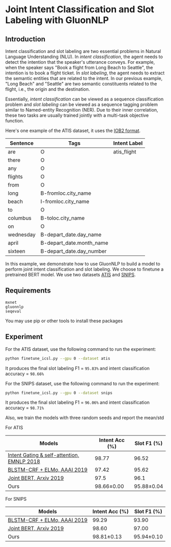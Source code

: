 # Joint Intent Classification and Slot Labeling with GluonNLP


## Introduction
Intent classification and slot labeling are two essential problems in Natural Language Understanding (NLU). In _intent classification_, the agent needs to detect the intention that the speaker's utterance conveys. For example, when the speaker says "Book a flight from Long Beach to Seattle", the intention is to book a flight ticket. In _slot labeling_, the agent needs to extract the semantic entities that are related to the intent. In our previous example, "Long Beach" and "Seattle" are two semantic constituents related to the flight, i.e., the origin and the destination.

Essentially, _intent classification_ can be viewed as a sequence classification problem and _slot labeling_ can be viewed as a sequence tagging problem similar to Named-entity Recognition (NER). Due to their inner correlation, these two tasks are usually trained jointly with a multi-task objective function.  

Here's one example of the ATIS dataset, it uses the [IOB2 format](https://en.wikipedia.org/wiki/Inside%E2%80%93outside%E2%80%93beginning_(tagging)).

| Sentence  | Tags | Intent Label |
| --------- | ---- | ------------ |
|    are    | O    |    atis_flight |
| there     | O    |  |
| any       | O    |  |
| flights   | O    |  |
| from      | O    |  |
| long      | B-fromloc.city_name |  |
| beach     | I-fromloc.city_name |  |
| to        | O                   |  |
| columbus  | B-toloc.city_name   |  |
| on        | O                   |  |
| wednesday | B-depart_date.day_name    |  |
| april     | B-depart_date.month_name  |  |
| sixteen   | B-depart_date.day_number  |  |



In this example, we demonstrate how to use GluonNLP to build a model to perform joint intent classification and slot labeling. We choose to finetune a pretrained BERT model.  We use two datasets [ATIS](https://github.com/yvchen/JointSLU) and [SNIPS](https://github.com/snipsco/nlu-benchmark/tree/master/2017-06-custom-intent-engines).
 
## Requirements

```
mxnet
gluonnlp
seqeval
```

You may use pip or other tools to install these packages

## Experiment
For the ATIS dataset, use the following command to run the experiment:
```bash
python finetune_icsl.py --gpu 0 --dataset atis
```

It produces the final slot labeling F1 = `95.83%` and intent classification accuracy = `98.66%`

For the SNIPS dataset, use the following command to run the experiment:
```bash
python finetune_icsl.py --gpu 0 --dataset snips
```
It produces the final slot labeling F1 = `96.06%` and intent classification accuracy = `98.71%`

Also, we train the models with three random seeds and report the mean/std

For ATIS

| Models | Intent Acc (%) | Slot F1 (%) |
| ------ | ------------------------ | ----------- |
| [Intent Gating & self-attention, EMNLP 2018](https://www.aclweb.org/anthology/D18-1417) | 98.77 | 96.52 |
| [BLSTM-CRF + ELMo, AAAI 2019](https://arxiv.org/abs/1811.05370) | 97.42 | 95.62 |
| [Joint BERT, Arxiv 2019](https://arxiv.org/pdf/1902.10909.pdf) |  97.5 | 96.1 |
| Ours | 98.66±0.00  | 95.88±0.04 |

For SNIPS

| Models | Intent Acc (%) | Slot F1 (%) |
| ------ | ------------------------ | ----------- |
| [BLSTM-CRF + ELMo, AAAI 2019](https://arxiv.org/abs/1811.05370) | 99.29 | 93.90 |
| [Joint BERT, Arxiv 2019](https://arxiv.org/pdf/1902.10909.pdf) | 98.60 | 97.00 |
| Ours | 98.81±0.13 | 95.94±0.10 |
